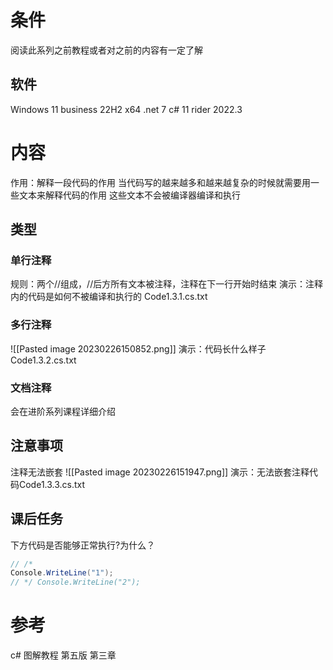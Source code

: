 # 条件
阅读此系列之前教程或者对之前的内容有一定了解
## 软件
Windows 11 business 22H2 x64
.net 7
c# 11
rider 2022.3
# 内容
作用：解释一段代码的作用
当代码写的越来越多和越来越复杂的时候就需要用一些文本来解释代码的作用
这些文本不会被编译器编译和执行
## 类型
### 单行注释
规则：两个//组成，//后方所有文本被注释，注释在下一行开始时结束
演示：注释内的代码是如何不被编译和执行的 Code1.3.1.cs.txt
### 多行注释
![[Pasted image 20230226150852.png]]
演示：代码长什么样子Code1.3.2.cs.txt
### 文档注释
会在进阶系列课程详细介绍
## 注意事项
注释无法嵌套
![[Pasted image 20230226151947.png]]
演示：无法嵌套注释代码Code1.3.3.cs.txt
## 课后任务
下方代码是否能够正常执行?为什么？
```C#
// /*
Console.WriteLine("1");
// */ Console.WriteLine("2");
```
# 参考
c# 图解教程 第五版 第三章
